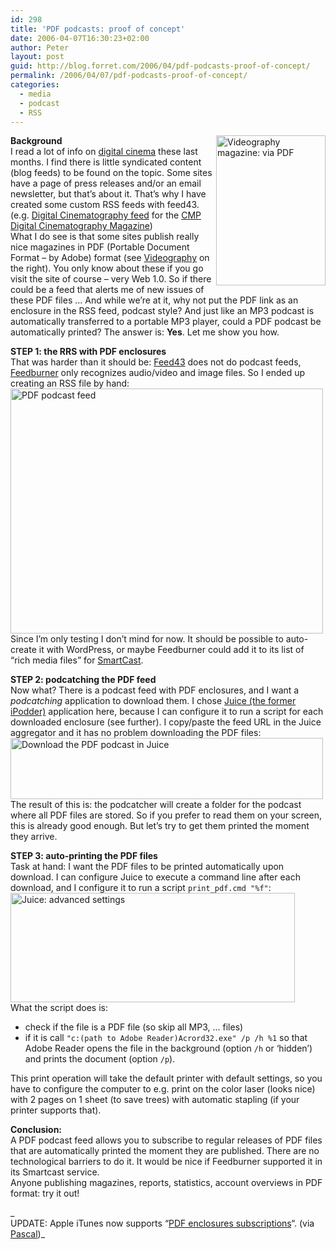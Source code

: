 ```yaml
---
id: 298
title: 'PDF podcasts: proof of concept'
date: 2006-04-07T16:30:23+02:00
author: Peter
layout: post
guid: http://blog.forret.com/2006/04/pdf-podcasts-proof-of-concept/
permalink: /2006/04/07/pdf-podcasts-proof-of-concept/
categories:
  - media
  - podcast
  - RSS
---
```

[<img  src="http://static.flickr.com/36/124710707_4e9f7decd7_m.jpg" width="175" height="240" alt="Videography magazine: via PDF" style="float: right" />](http://www.flickr.com/photos/pforret/124710707/ "Photo Sharing")**Background**  
I read a lot of info on [digital cinema](http://blog.forret.com/categories/digcinema/) these last months. I find there is little syndicated content (blog feeds) to be found on the topic. Some sites have a page of press releases and/or an email newsletter, but that&#8217;s about it. That&#8217;s why I have created some custom RSS feeds with feed43. (e.g. [Digital Cinematography feed](http://feed43.com/digitalcinematography.xml) for the [CMP Digital Cinematography Magazine](http://www.uemedia.net/CPC/digitalcinemamag/index.shtml))  
What I do see is that some sites publish really nice magazines in PDF (Portable Document Format &#8211; by Adobe) format (see [Videography](http://videography.com/) on the right). You only know about these if you go visit the site of course &#8211; very Web 1.0. So if there could be a feed that alerts me of new issues of these PDF files &#8230; And while we&#8217;re at it, why not put the PDF link as an enclosure in the RSS feed, podcast style? And just like an MP3 podcast is automatically transferred to a portable MP3 player, could a PDF podcast be automatically printed? The answer is: **Yes**. Let me show you how.  
<!--more-->

  
**STEP 1: the RRS with PDF enclosures**  
That was harder than it should be: [Feed43](http://www.feed43.com) does not do podcast feeds, [Feedburner](http://www.feedburner.com) only recognizes audio/video and image files. So I ended up creating an RSS file by hand:  
[<img  src="http://static.flickr.com/44/124691891_28378b2d64.jpg" width="500" height="392" alt="PDF podcast feed" />](http://www.flickr.com/photos/pforret/124691891/ "Photo Sharing")  
Since I&#8217;m only testing I don&#8217;t mind for now. It should be possible to auto-create it with WordPress, or maybe Feedburner could add it to its list of &#8220;rich media files&#8221; for [SmartCast](http://www.burningdoor.com/feedburner/archives/000812.html).

**STEP 2: podcatching the PDF feed**  
Now what? There is a podcast feed with PDF enclosures, and I want a _podcatching_ application to download them. I chose [Juice (the former iPodder)](http://juicereceiver.sourceforge.net/) application here, because I can configure it to run a script for each downloaded enclosure (see further). I copy/paste the feed URL in the Juice aggregator and it has no problem downloading the PDF files:  
[<img  src="http://static.flickr.com/34/124691900_f349818687.jpg" width="500" height="98" alt="Download the PDF podcast in Juice" />](http://www.flickr.com/photos/pforret/124691900/ "Photo Sharing")  
The result of this is: the podcatcher will create a folder for the podcast where all PDF files are stored. So if you prefer to read them on your screen, this is already good enough. But let&#8217;s try to get them printed the moment they arrive.

**STEP 3: auto-printing the PDF files**  
Task at hand: I want the PDF files to be printed automatically upon download. I can configure Juice to execute a command line after each download, and I configure it to run a script `print_pdf.cmd "%f"`:  
[<img  src="http://static.flickr.com/36/124695149_ad8f3f4d40_o.gif" width="455" height="175" alt="Juice: advanced settings" />](http://www.flickr.com/photos/pforret/124695149/ "Photo Sharing")  
What the script does is:

  * check if the file is a PDF file (so skip all MP3, &#8230; files)
  * if it is call `"c:(path to Adobe Reader)Acrord32.exe" /p /h %1` so that Adobe Reader opens the file in the background (option `/h` or &#8216;hidden&#8217;) and prints the document (option `/p`).

This print operation will take the default printer with default settings, so you have to configure the computer to e.g. print on the color laser (looks nice) with 2 pages on 1 sheet (to save trees) with automatic stapling (if your printer supports that).

**Conclusion:**  
A PDF podcast feed allows you to subscribe to regular releases of PDF files that are automatically printed the moment they are published. There are no technological barriers to do it. It would be nice if Feedburner supported it in its Smartcast service.  
Anyone publishing magazines, reports, statistics, account overviews in PDF format: try it out!

_  
UPDATE: Apple iTunes now supports &#8220;[PDF enclosures subscriptions](http://www.micropersuasion.com/2006/05/itunes_offers_p.html)&#8220;. (via [Pascal](http://pascal.vanhecke.info/))_